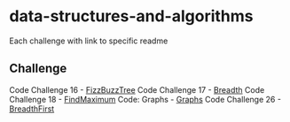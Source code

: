 # data-structures-and-algorithms
Each challenge with link to specific readme
## Challenge
Code Challenge 16 - [FizzBuzzTree](assets/readmes/FizzBuzzTree.md)
Code Challenge 17 - [Breadth](assets/readmes/BreadthFirst.md)
Code Challenge 18 - [FindMaximum](assets/readmes/FindMaximum.md)
Code: Graphs - [Graphs](assets/readmes/Graphs.md)
Code Challenge 26 - [BreadthFirst](assets/readmes/GraphBFT.md)